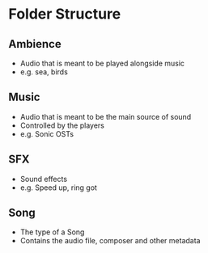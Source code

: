 # Folder Structure

## Ambience
* Audio that is meant to be played alongside music
* e.g. sea, birds

## Music
* Audio that is meant to be the main source of sound
* Controlled by the players
* e.g. Sonic OSTs

## SFX
* Sound effects
* e.g. Speed up, ring got

## Song
* The type of a Song
* Contains the audio file, composer and other metadata